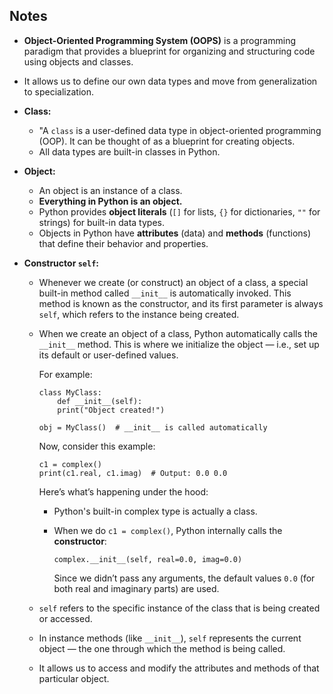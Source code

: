 ## Notes

- **Object-Oriented Programming System (OOPS)** is a programming paradigm that provides a blueprint for organizing and structuring code using objects and classes.
- It allows us to define our own data types and move from generalization to specialization.

- **Class:**
    
    - "A `class` is a user-defined data type in object-oriented programming (OOP). It can be thought of as a blueprint for creating objects.
    - All data types are built-in classes in Python.

- **Object:**

    - An object is an instance of a class.
    - **Everything in Python is an object.** 
    - Python provides **object literals** (`[]` for lists, `{}` for dictionaries, `""` for strings) for built-in data types.
    - Objects in Python have **attributes** (data) and **methods** (functions) that define their behavior and properties.

- **Constructor `self`:**

    - Whenever we create (or construct) an object of a class, a special built-in method called `__init__` is automatically invoked. This method is known as the constructor, and its first parameter is always `self`, which refers to the instance being created.    
    - When we create an object of a class, Python automatically calls the `__init__` method. This is where we initialize the object — i.e., set up its default or user-defined values.
    
        For example:
        ```
        class MyClass:
            def __init__(self):
            print("Object created!")

        obj = MyClass()  # __init__ is called automatically
        ``` 

         Now, consider this example:
         ```
         c1 = complex()
        print(c1.real, c1.imag)  # Output: 0.0 0.0
         ```

         Here’s what’s happening under the hood:
        
        - Python's built-in complex type is actually a class.
        - When we do `c1 = complex()`, Python internally calls the **constructor**:

            ```
            complex.__init__(self, real=0.0, imag=0.0)
            ```
            Since we didn’t pass any arguments, the default values `0.0` (for both real and imaginary parts) are used.

    - `self` refers to the specific instance of the class that is being created or accessed.
    - In instance methods (like `__init__`), `self` represents the current object — the one through which the method is being called.
    - It allows us to access and modify the attributes and methods of that particular object.
